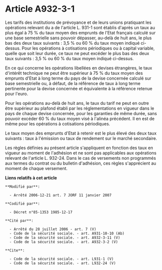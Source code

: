 # Article A932-3-1

Les tarifs des institutions de prévoyance et de leurs unions pratiquant les opérations relevant du a de l'article L. 931-1
sont établis d'après un taux au plus égal à 75 % du taux moyen des emprunts de l'Etat français calculé sur une base
semestrielle sans pouvoir dépasser, au-delà de huit ans, le plus bas des deux taux suivants : 3,5 % ou 60 % du taux moyen
indiqué ci-dessus. Pour les opérations à cotisations périodiques ou à capital variable, quelle que soit leur durée, ce taux
ne peut excéder le plus bas des deux taux suivants : 3,5 % ou 60 % du taux moyen indiqué ci-dessus. 

En ce qui concerne les opérations libellées en devises étrangères, le taux d'intérêt technique ne peut être supérieur à 75 %
du taux moyen des emprunts d'Etat à long terme du pays de la devise concernée calculé sur base semestrielle ou, à défaut, de
la référence de taux à long terme pertinente pour la devise concernée et équivalente à la référence retenue pour l'euro. 

Pour les opérations au-delà de huit ans, le taux du tarif ne peut en outre être supérieur au plafond établi par les
réglementations en vigueur dans le pays de chaque devise concernée, pour les garanties de même durée, sans pouvoir excéder 60
% du taux moyen visé à l'alinéa précédent. Il en est de même pour les opérations à cotisations périodiques. 

Le taux moyen des emprunts d'Etat à retenir est le plus élevé des deux taux suivants : taux à l'émission ou taux de rendement
sur le marché secondaire. 

Les règles définies au présent article s'appliquent en fonction des taux en vigueur au moment de l'adhésion et ne sont pas
applicables aux opérations relevant de l'article L. 932-24. Dans le cas de versements non programmés aux termes du contrat ou
du bulletin d'adhésion, ces règles s'apprécient au moment de chaque versement.

**Liens relatifs à cet article**

	**Modifié par**:

	  - Arrêté 2006-12-21 art. 7 JORF 11 janvier 2007

	**Codifié par**:

	  - Décret n°85-1353 1985-12-17

	**Cité par**:

	  - Arrêté du 28 juillet 2006 - art. 7 (V)
	  - Code de la sécurité sociale. - art. A931-10-10 (Ab)
	  - Code de la sécurité sociale. - art. A932-3-11 (V)
	  - Code de la sécurité sociale. - art. A932-3-2 (V)

	**Cite**:

	  - Code de la sécurité sociale. - art. L931-1 (V)
	  - Code de la sécurité sociale. - art. L932-24 (V)
